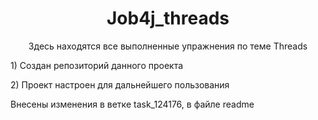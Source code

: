 <h1 align="center">Job4j_threads</h1>
<p align="center"> Здесь находятся все выполненные упражнения по теме Threads </p>
<p>1) Создан репозиторий данного проекта </p>
<p>2) Проект настроен для дальнейшего пользования</p>
Внесены изменения в ветке task_124176, в файле readme